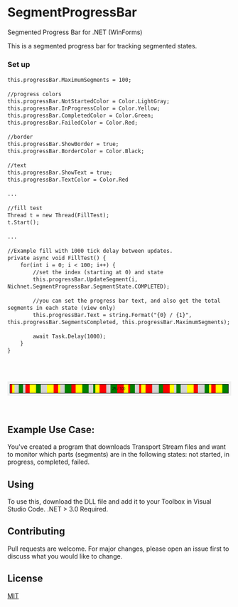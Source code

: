 # SegmentProgressBar
Segmented Progress Bar for .NET (WinForms)

This is a segmented progress bar for tracking segmented states.

### Set up
```
this.progressBar.MaximumSegments = 100;

//progress colors
this.progressBar.NotStartedColor = Color.LightGray;
this.progressBar.InProgressColor = Color.Yellow;
this.progressBar.CompletedColor = Color.Green;
this.progressBar.FailedColor = Color.Red;

//border
this.progressBar.ShowBorder = true;
this.progressBar.BorderColor = Color.Black;

//text
this.progressBar.ShowText = true;
this.progressBar.TextColor = Color.Red

...

//fill test
Thread t = new Thread(FillTest);
t.Start();

...

//Example fill with 1000 tick delay between updates.
private async void FillTest() {
    for(int i = 0; i < 100; i++) {
        //set the index (starting at 0) and state
        this.progressBar.UpdateSegment(i, Nichnet.SegmentProgressBar.SegmentState.COMPLETED);
        
        //you can set the progress bar text, and also get the total segments in each state (view only)
        this.progressBar.Text = string.Format("{0} / {1}", this.progressBar.SegmentsCompleted, this.progressBar.MaximumSegments);
        
        await Task.Delay(1000);    
    }
}    
```

</br>
</br>
<p align="center">
  <img src="https://raw.githubusercontent.com/nichnet/SegmentProgressBar/main/Example.PNG" />
</p>
</br>

## Example Use Case: 

You've created a program that downloads Transport Stream files and want to monitor which parts (segments) are in the following states: not started, in progress, completed, failed. 

## Using
To use this, download the DLL file and add it to your Toolbox in Visual Studio Code.
.NET > 3.0 Required.

## Contributing
Pull requests are welcome. For major changes, please open an issue first to discuss what you would like to change.


## License
[MIT](https://choosealicense.com/licenses/mit/)
